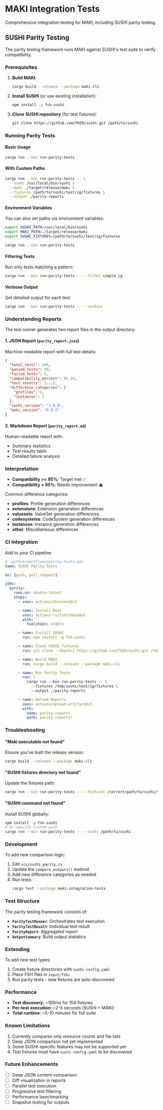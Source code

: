 # MAKI Integration Tests

Comprehensive integration testing for MAKI, including SUSHI parity testing.

## SUSHI Parity Testing

The parity testing framework runs MAKI against SUSHI's test suite to verify compatibility.

### Prerequisites

1. **Build MAKI**:
   ```bash
   cargo build --release --package maki-cli
   ```

2. **Install SUSHI** (or use existing installation):
   ```bash
   npm install -g fsh-sushi
   ```

3. **Clone SUSHI repository** (for test fixtures):
   ```bash
   git clone https://github.com/FHIR/sushi.git /path/to/sushi
   ```

### Running Parity Tests

#### Basic Usage

```bash
cargo run --bin run-parity-tests
```

#### With Custom Paths

```bash
cargo run --bin run-parity-tests -- \
  --sushi /usr/local/bin/sushi \
  --maki ./target/release/maki \
  --fixtures /path/to/sushi/test/ig/fixtures \
  --output ./parity-reports
```

#### Environment Variables

You can also set paths via environment variables:

```bash
export SUSHI_PATH=/usr/local/bin/sushi
export MAKI_PATH=./target/release/maki
export SUSHI_FIXTURES=/path/to/sushi/test/ig/fixtures

cargo run --bin run-parity-tests
```

#### Filtering Tests

Run only tests matching a pattern:

```bash
cargo run --bin run-parity-tests -- --filter simple-ig
```

#### Verbose Output

Get detailed output for each test:

```bash
cargo run --bin run-parity-tests -- --verbose
```

### Understanding Reports

The test runner generates two report files in the output directory:

#### 1. JSON Report (`parity_report.json`)

Machine-readable report with full test details:

```json
{
  "total_tests": 104,
  "passed_tests": 99,
  "failed_tests": 5,
  "compatibility_percent": 95.19,
  "test_results": [...],
  "difference_categories": {
    "profiles": 3,
    "instances": 2
  },
  "sushi_version": "3.0.0",
  "maki_version": "0.0.2"
}
```

#### 2. Markdown Report (`parity_report.md`)

Human-readable report with:
- Summary statistics
- Test results table
- Detailed failure analysis

### Interpretation

- **Compatibility >= 95%**: Target met ✅
- **Compatibility < 95%**: Needs improvement ⚠️

Common difference categories:
- **profiles**: Profile generation differences
- **extensions**: Extension generation differences
- **valuesets**: ValueSet generation differences
- **codesystems**: CodeSystem generation differences
- **instances**: Instance generation differences
- **other**: Miscellaneous differences

### CI Integration

Add to your CI pipeline:

```yaml
# .github/workflows/parity-tests.yml
name: SUSHI Parity Tests

on: [push, pull_request]

jobs:
  parity:
    runs-on: ubuntu-latest
    steps:
      - uses: actions/checkout@v3

      - name: Install Rust
        uses: actions-rs/toolchain@v1
        with:
          toolchain: stable

      - name: Install SUSHI
        run: npm install -g fsh-sushi

      - name: Clone SUSHI fixtures
        run: git clone --depth=1 https://github.com/FHIR/sushi.git /tmp/sushi

      - name: Build MAKI
        run: cargo build --release --package maki-cli

      - name: Run Parity Tests
        run: |
          cargo run --bin run-parity-tests -- \
            --fixtures /tmp/sushi/test/ig/fixtures \
            --output ./parity-reports

      - name: Upload Reports
        uses: actions/upload-artifact@v3
        with:
          name: parity-reports
          path: parity-reports/
```

### Troubleshooting

#### "Maki executable not found"

Ensure you've built the release version:
```bash
cargo build --release --package maki-cli
```

#### "SUSHI fixtures directory not found"

Update the fixtures path:
```bash
cargo run --bin run-parity-tests -- --fixtures /correct/path/to/sushi/test/ig/fixtures
```

#### "SUSHI command not found"

Install SUSHI globally:
```bash
npm install -g fsh-sushi
# Or specify custom path
cargo run --bin run-parity-tests -- --sushi /path/to/sushi
```

### Development

To add new comparison logic:

1. Edit `src/sushi_parity.rs`
2. Update the `compare_outputs()` method
3. Add new difference categories as needed
4. Run tests:
   ```bash
   cargo test --package maki-integration-tests
   ```

### Test Structure

The parity testing framework consists of:

- **`ParityTestRunner`**: Orchestrates test execution
- **`ParityTestResult`**: Individual test result
- **`ParityReport`**: Aggregated report
- **`OutputSummary`**: Build output statistics

### Extending

To add new test types:

1. Create fixture directories with `sushi-config.yaml`
2. Place FSH files in `input/fsh/`
3. Run parity tests - new fixtures are auto-discovered

### Performance

- **Test discovery**: ~100ms for 104 fixtures
- **Per-test execution**: ~2-5 seconds (SUSHI + MAKI)
- **Total runtime**: ~5-10 minutes for full suite

### Known Limitations

1. Currently compares only resource counts and file lists
2. Deep JSON comparison not yet implemented
3. Some SUSHI-specific features may not be supported yet
4. Test fixtures must have `sushi-config.yaml` to be discovered

### Future Enhancements

- [ ] Deep JSON content comparison
- [ ] Diff visualization in reports
- [ ] Parallel test execution
- [ ] Progressive test filtering
- [ ] Performance benchmarking
- [ ] Snapshot testing for outputs
